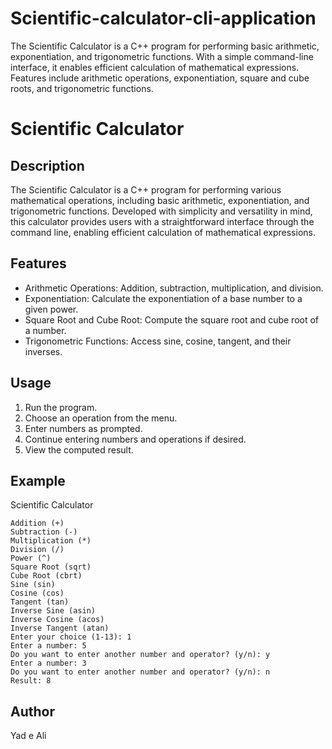 # Scientific-calculator-cli-application
The Scientific Calculator is a C++ program for performing basic arithmetic, exponentiation, and trigonometric functions. With a simple command-line interface, it enables efficient calculation of mathematical expressions. Features include arithmetic operations, exponentiation, square and cube roots, and trigonometric functions.

# Scientific Calculator

## Description

The Scientific Calculator is a C++ program for performing various mathematical operations, including basic arithmetic, exponentiation, and trigonometric functions. Developed with simplicity and versatility in mind, this calculator provides users with a straightforward interface through the command line, enabling efficient calculation of mathematical expressions.

## Features

- Arithmetic Operations: Addition, subtraction, multiplication, and division.
- Exponentiation: Calculate the exponentiation of a base number to a given power.
- Square Root and Cube Root: Compute the square root and cube root of a number.
- Trigonometric Functions: Access sine, cosine, tangent, and their inverses.

## Usage

1. Run the program.
2. Choose an operation from the menu.
3. Enter numbers as prompted.
4. Continue entering numbers and operations if desired.
5. View the computed result.

## Example

Scientific Calculator

    Addition (+)
    Subtraction (-)
    Multiplication (*)
    Division (/)
    Power (^)
    Square Root (sqrt)
    Cube Root (cbrt)
    Sine (sin)
    Cosine (cos)
    Tangent (tan)
    Inverse Sine (asin)
    Inverse Cosine (acos)
    Inverse Tangent (atan)
    Enter your choice (1-13): 1
    Enter a number: 5
    Do you want to enter another number and operator? (y/n): y
    Enter a number: 3
    Do you want to enter another number and operator? (y/n): n
    Result: 8
    
## Author

Yad e Ali

